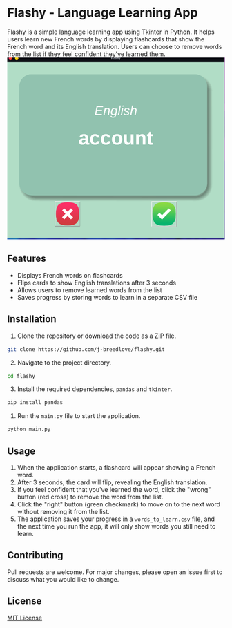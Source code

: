 # Flashy - Language Learning App

Flashy is a simple language learning app using Tkinter in Python. It helps users learn new French words by displaying
flashcards that show the French word and its English translation. Users can choose to remove words from the list if they
feel confident they've learned them.
![python_flash_card_screenshot.png](python_flash_card_screenshot.png)

## Features

- Displays French words on flashcards
- Flips cards to show English translations after 3 seconds
- Allows users to remove learned words from the list
- Saves progress by storing words to learn in a separate CSV file

## Installation

1. Clone the repository or download the code as a ZIP file.

```sh
git clone https://github.com/j-breedlove/flashy.git
```

2. Navigate to the project directory.

```sh
cd flashy
```

3. Install the required dependencies, `pandas` and `tkinter`.

```sh
pip install pandas
```

1. Run the `main.py` file to start the application.

```sh
python main.py
```

## Usage

1. When the application starts, a flashcard will appear showing a French word.
2. After 3 seconds, the card will flip, revealing the English translation.
3. If you feel confident that you've learned the word, click the "wrong" button (red cross) to remove the word from the
   list.
4. Click the "right" button (green checkmark) to move on to the next word without removing it from the list.
5. The application saves your progress in a `words_to_learn.csv` file, and the next time you run the app, it will only
   show words you still need to learn.

## Contributing

Pull requests are welcome. For major changes, please open an issue first to discuss what you would like to change.

## License

[MIT License](https://choosealicense.com/licenses/mit/)
